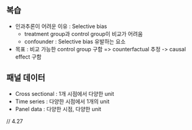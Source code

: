## 복습
* 인과추론이 어려운 이유 : Selective bias
  * treatment group과 control group이 비교가 어려움
  * confounder : Selective bias 유발하는 요소
* 목표 : 비교 가능한 control group 구함 => counterfactual 추정 -> causal effect 구함


## 패널 데이터
* Cross sectional : 1개 시점에서 다양한 unit
* Time series : 다양한 시점에서 1개의 unit
* Panel data : 다양한 시점, 다양한 unit


// 4.27
